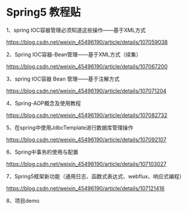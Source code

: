 # Spring5 教程贴

1、spring IOC容器管理必须知道这些操作——基于XML方式

https://blog.csdn.net/weixin_45496190/article/details/107059038

2、Spring IOC容器-Bean管理——基于XML方式（续集）

https://blog.csdn.net/weixin_45496190/article/details/107067200

3、spring IOC容器 Bean 管理——基于注解方式

https://blog.csdn.net/weixin_45496190/article/details/107071204

4、Spring-AOP概念及使用教程

https://blog.csdn.net/weixin_45496190/article/details/107082732

5、在spring中使用JdbcTemplate进行数据库管理操作

 https://blog.csdn.net/weixin_45496190/article/details/107092107

6、Spring中事务的使用与配置 

 https://blog.csdn.net/weixin_45496190/article/details/107103027

7、Spring5框架新功能（通用日志、函数式表达式、webflux、响应式编程）

https://blog.csdn.net/weixin_45496190/article/details/107121416





8、项目demo 